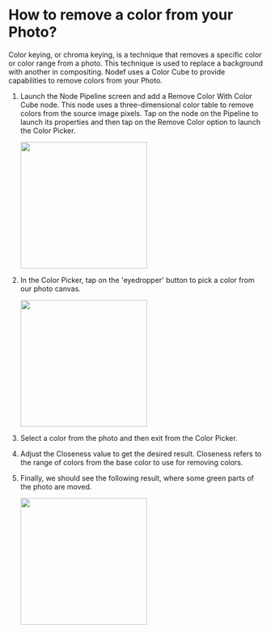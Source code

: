 # How to remove a color from your Photo?

Color keying, or chroma keying, is a technique that removes a specific color or color range from a photo. This technique is used to replace a background with another in compositing. Nodef uses a Color Cube to provide capabilities to remove colors from your Photo.

1. Launch the Node Pipeline screen and add a Remove Color With Color Cube node. This node uses a three-dimensional color table to remove colors from the source image pixels. Tap on the node on the Pipeline to launch its properties and then tap on the Remove Color option to launch the Color Picker.

   <img src="https://user-images.githubusercontent.com/47021297/188261378-2fb2183a-279f-4f23-8abc-0e4890910c0b.PNG" width="250">

2. In the Color Picker, tap on the 'eyedropper' button to pick a color from our photo canvas.
    
   <img src="https://user-images.githubusercontent.com/47021297/188261303-c11d59d8-da5b-41ed-a149-8315876e1f26.PNG" width="250">

3. Select a color from the photo and then exit from the Color Picker. 
4. Adjust the Closeness value to get the desired result. Closeness refers to the range of colors from the base color to use for removing colors. 
5. Finally, we should see the following result, where some green parts of the photo are moved.
   
   <img src="https://user-images.githubusercontent.com/47021297/188261544-01f164ff-2cfe-497a-bf13-b65ce4416055.JPG" width="250">

